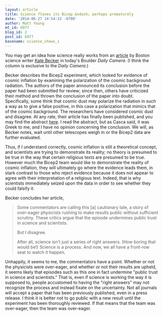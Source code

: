```yaml
---
layout: article
title: Science flexes its Bicep &ndash; perhaps prematurely
date: '2014-06-27 14:54:32 -0700'
author: Matt Young
mt_id: 6977
blog_id: 2
post_id: 6977
basename: science_shows_i
---
```

You may get an idea how science really works from an [article](http://www.dailycamera.com/News/ci_26040942/Kate-Becker:-BICEP2-breakthrough-ends-on ) by Boston science writer [Kate Becker](http://www.spacecrafty.com/) in today's Boulder _Daily Camera_. (I think the column is exclusive to the _Daily Camera_.) 

Becker describes the Bicep2 experiment, which looked for evidence of cosmic inflation by examining the polarization of the cosmic background radiation. The authors of the paper announced its conclusion before the paper had been submitted for review; since then, others have criticized their method and thrown the conclusion of the paper into doubt. Specifically, some think that cosmic dust may polarize the radiation in such a way as to give a false positive, in this case a polarization that mimics that of the cosmic background. The researchers have considered cosmic dust and disagree. At any rate, their article has finally been published, and you may find the abstract  [here](http://journals.aps.org/prl/abstract/10.1103/PhysRevLett.112.241101). I read the abstract, but as Casca said, it was Greek to me, and I have no opinion concerning the conclusion. We will, as Becker notes, wait until other telescopes weigh in or the Bicep2 data are further evaluated.

Thus, if I understand correctly, cosmic inflation is still a theoretical concept, and scientists are trying to demonstrate its reality; no theory is presumed to be true in the way that certain religious texts are presumed to be true. However much the Bicep2 team would like to demonstrate the reality of cosmic inflation, they will ultimately go where the evidence leads them, in stark contrast to those who reject evidence because it does not appear to agree with their interpretation of a religious text. Indeed, that is why scientists immediately seized upon the data in order to see whether they could falsify it.

Becker concludes her article,


> Some commentators are calling this \[a\] cautionary tale, a story of over-eager physicists rushing to make results public without sufficient scrutiny. These critics argue that the episode undermines public trust in science and scientists.
> 
> But I disagree.
> 
> After all, science isn't just a series of right answers. (How boring that would be!) Science is a process. And now, we all have a front-row seat to watch it happen.

Unhappily, it seems to me, the commentators have a point. Whether or not the physicists were over-eager, and whether or not their results are upheld, it seems likely that episodes such as this one in fact undermine "public trust in science and scientists." That is, even if science is working the way it is supposed to, people accustomed to having the "right answers" may not recognize the process and instead fixate on the uncertainty. Not all journals will accept a paper that has been previously published, even in a press release. I think it is better not to go public with a new result until the experiment has been thoroughly reviewed. If that means that the team was over-eager, then the team was over-eager.
